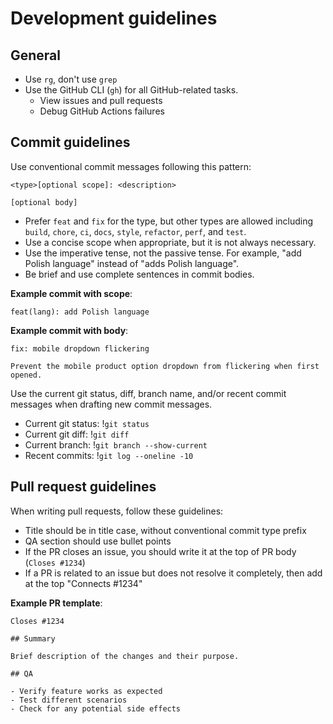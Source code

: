 # Development guidelines

## General

- Use `rg`, don't use `grep`
- Use the GitHub CLI (`gh`) for all GitHub-related tasks.
  - View issues and pull requests
  - Debug GitHub Actions failures

## Commit guidelines

Use conventional commit messages following this pattern:

```
<type>[optional scope]: <description>

[optional body]
```

- Prefer `feat` and `fix` for the type, but other types are allowed including `build`, `chore`, `ci`, `docs`, `style`, `refactor`, `perf`, and `test`.
- Use a concise scope when appropriate, but it is not always necessary.
- Use the imperative tense, not the passive tense. For example, "add Polish language" instead of "adds Polish language".
- Be brief and use complete sentences in commit bodies.

**Example commit with scope**:

```
feat(lang): add Polish language
```

**Example commit with body**:

```
fix: mobile dropdown flickering

Prevent the mobile product option dropdown from flickering when first opened.
```

Use the current git status, diff, branch name, and/or recent commit messages when drafting new commit messages.

- Current git status: !`git status`
- Current git diff: !`git diff`
- Current branch: !`git branch --show-current`
- Recent commits: !`git log --oneline -10`

## Pull request guidelines

When writing pull requests, follow these guidelines:

- Title should be in title case, without conventional commit type prefix
- QA section should use bullet points
- If the PR closes an issue, you should write it at the top of PR body (`Closes #1234`)
- If a PR is related to an issue but does not resolve it completely, then add at the top "Connects #1234"

**Example PR template**:

```
Closes #1234

## Summary

Brief description of the changes and their purpose.

## QA

- Verify feature works as expected
- Test different scenarios
- Check for any potential side effects
```
